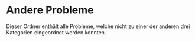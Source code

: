 # Andere Probleme

Dieser Ordner enthält alle Probleme, welche nicht zu einer der anderen drei Kategorien eingeordnet werden konnten.